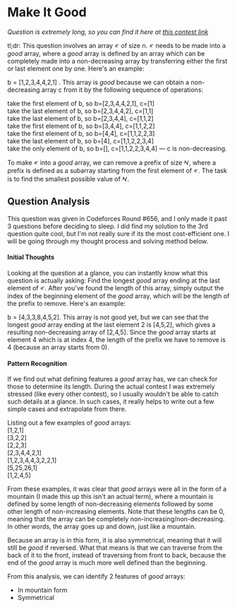# Make It Good

_Question is extremely long, so you can find it here at [this contest link](https://codeforces.com/contest/1385/problem/C)_

tl;dr: This question involves an array 𐤀 of size n. 𐤀 needs to be made into a _good_ array, where a _good_ array is defined by an array which can be completely made into a non-decreasing array by transferring either the first or last element one by one. Here's an example:

b = [1,2,3,4,4,2,1] . This array is _good_ because we can obtain a non-decreasing array c from it by the following sequence of operations:

take the first element of b, so b=[2,3,4,4,2,1], c=[1]<br/>
take the last element of b, so b=[2,3,4,4,2], c=[1,1]<br/>
take the last element of b, so b=[2,3,4,4], c=[1,1,2]<br/>
take the first element of b, so b=[3,4,4], c=[1,1,2,2]<br/>
take the first element of b, so b=[4,4], c=[1,1,2,2,3]<br/>
take the last element of b, so b=[4], c=[1,1,2,2,3,4]<br/>
take the only element of b, so b=[], c=[1,1,2,2,3,4,4] — c is non-decreasing.

To make 𐤀 into a _good_ array, we can remove a prefix of size 𐡀, where a prefix is defined as a subarray starting from the first element of 𐤀. The task is to find the smallest possible value of 𐡀.

## Question Analysis

This question was given in Codeforces Round #656, and I only made it past 3 questions before deciding to sleep. I did find my solution to the 3rd question quite cool, but I'm not really sure if its the most cost-efficient one. I will be going through my thought process and solving method below.

#### Initial Thoughts

Looking at the question at a glance, you can instantly know what this question is actually asking: Find the longest _good_ array ending at the last element of 𐤀. After you've found the length of this array, simply output the index of the beginning element of the _good_ array, which will be the length of the prefix to remove. Here's an example:

b = [4,3,3,8,4,5,2]. This array is not good yet, but we can see that the longest _good_ array ending at the last element 2 is [4,5,2], which gives a resulting non-decreasing array of [2,4,5]. Since the _good_ array starts at element 4 which is at index 4, the length of the prefix we have to remove is 4 (because an array starts from 0).

#### Pattern Recognition

If we find out what defining features a _good_ array has, we can check for those to determine its length. During the actual contest I was extremely stressed (like every other contest), so I usually wouldn't be able to catch such details at a glance. In such cases, it really helps to write out a few simple cases and extrapolate from there.

Listing out a few examples of _good_ arrays:<br/>
[1,2,1]<br/>
[3,2,2]<br/>
[2,2,3]<br/>
[2,3,4,4,2,1]<br/>
[1,2,3,4,4,3,2,2,1]<br/>
[5,25,26,1]<br/>
[1,2,4,5]<br/>

From these examples, it was clear that _good_ arrays were all in the form of a mountain (I made this up this isn't an actual term), where a mountain is defined by some length of non-decreasing elements followed by some other length of non-increasing elements. Note that these lengths can be 0, meaning that the array can be completely non-increasing/non-decreasing. In other words, the array goes up and down, just like a mountain.

Because an array is in this form, it is also symmetrical, meaning that it will still be _good_ if reversed. What that means is that we can traverse from the back of it to the front, instead of traversing from front to back, because the end of the _good_ array is much more well defined than the beginning.

From this analysis, we can identify 2 features of _good_ arrays:
- In mountain form
- Symmetrical
